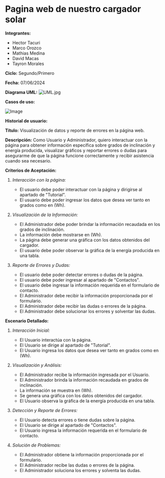 # Pagina web de nuestro cargador solar

**Integrantes:**
- Hector Tacuri
- Marco Orozco
- Mathias Medina
- David Macas
- Tayron Morales

**Ciclo:** Segundo/Primero

**Fecha:** 07/06/2024

**Diagrama UML:**
![UML.jpg](https://i.postimg.cc/vZsQKnCv/UML.jpg)

**Casos de uso:**

![Image](https://i.postimg.cc/W3zcPHfV/Whats-App-Image-2024-06-07-at-1-50-44-AM.jpg)

**Historial de usuario:**

**Título:**
Visualización de datos y reporte de errores en la página web.

**Descripción:**
Como Usuario y Administrador, quiero interactuar con la página para obtener información específica sobre grados de inclinación y energía producida, visualizar gráficos y reportar errores o dudas para asegurarme de que la página funcione correctamente y recibir asistencia cuando sea necesario.

**Criterios de Aceptación:**
1. *Interacción con la página:*
   - El usuario debe poder interactuar con la página y dirigirse al apartado de "Tutorial".
   - El usuario debe poder ingresar los datos que desea ver tanto en grados como en (Wh).

2. *Visualización de la Información:*
   - El Administrador debe poder brindar la información recaudada en los grados de inclinación.
   - La información debe mostrarse en (Wh).
   - La página debe generar una gráfica con los datos obtenidos del cargador.
   - El usuario debe poder observar la gráfica de la energía producida en una tabla.

3. *Reporte de Errores y Dudas:*
   - El usuario debe poder detectar errores o dudas de la página.
   - El usuario debe poder ingresar al apartado de "Contactos".
   - El usuario debe ingresar la información requerida en el formulario de contacto.
   - El Administrador debe recibir la información proporcionada por el formulario.
   - El Administrador debe recibir las dudas o errores de la página.
   - El Administrador debe solucionar los errores y solventar las dudas.

**Escenario Detallado:**
1. *Interacción Inicial:*
   - El Usuario interactúa con la página.
   - El Usuario se dirige al apartado de "Tutorial".
   - El Usuario ingresa los datos que desea ver tanto en grados como en (Wh).

2. *Visualización y Análisis:*
   - El Administrador recibe la información ingresada por el Usuario.
   - El Administrador brinda la información recaudada en grados de inclinación.
   - La información se muestra en (Wh).
   - Se genera una gráfica con los datos obtenidos del cargador.
   - El Usuario observa la gráfica de la energía producida en una tabla.

3. *Detección y Reporte de Errores:*
   - El Usuario detecta errores o tiene dudas sobre la página.
   - El Usuario se dirige al apartado de "Contactos".
   - El Usuario ingresa la información requerida en el formulario de contacto.

4. *Solución de Problemas:*
   - El Administrador obtiene la información proporcionada por el formulario.
   - El Administrador recibe las dudas o errores de la página.
   - El Administrador soluciona los errores y solventa las dudas.


